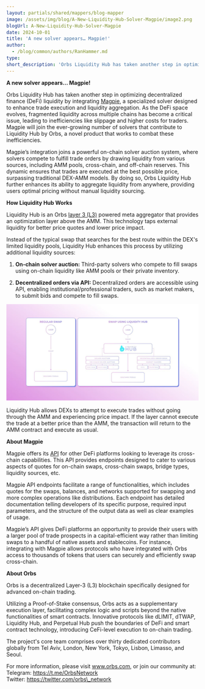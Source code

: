 ```yaml
---
layout: partials/shared/mappers/blog-mapper
image: /assets/img/blog/A-New-Liquidity-Hub-Solver-Magpie/image2.png
blogUrl: A-New-Liquidity-Hub-Solver-Magpie
date: 2024-10-01
title: 'A new solver appears… Magpie!'
author:
  - /blog/common/authors/RanHammer.md
type:
short_description: 'Orbs Liquidity Hub has taken another step in optimizing decentralized finance (DeFi) liquidity by integrating Magpie.'
---
```


**A new solver appears… Magpie\!**

Orbs Liquidity Hub has taken another step in optimizing decentralized finance (DeFi) liquidity by integrating [Magpie](https://www.magpiefi.xyz/), a specialized solver designed to enhance trade execution and liquidity aggregation. As the DeFi space evolves, fragmented liquidity across multiple chains has become a critical issue, leading to inefficiencies like slippage and higher costs for traders. Magpie will join the ever-growing number of solvers that contribute to Liquidity Hub by Orbs, a novel product that works to combat these inefficiencies.

Magpie’s integration joins a powerful on-chain solver auction system, where solvers compete to fulfill trade orders by drawing liquidity from various sources, including AMM pools, cross-chain, and off-chain reserves. This dynamic ensures that trades are executed at the best possible price, surpassing traditional DEX-AMM models. By doing so, Orbs Liquidity Hub further enhances its ability to aggregate liquidity from anywhere, providing users optimal pricing without manual liquidity sourcing​.

**How Liquidity Hub Works**

Liquidity Hub is an Orbs [layer 3 (L3)](https://www.coingecko.com/learn/what-are-layer-3s-crypto) powered meta aggregator that provides an optimization layer above the AMM. This technology taps external liquidity for better price quotes and lower price impact.

Instead of the typical swap that searches for the best route within the DEX's limited liquidity pools, Liquidity Hub enhances this process by utilizing additional liquidity sources:

1. **On-chain solver auction:** Third-party solvers who compete to fill swaps using on-chain liquidity like AMM pools or their private inventory.

2. **Decentralized orders via API:** Decentralized orders are accessible using API, enabling institutional/professional traders, such as market makers, to submit bids and compete to fill swaps.

![liquidityhub](/assets/img/blog/A-New-Liquidity-Hub-Solver-Magpie/image1.jpg)

Liquidity Hub allows DEXs to attempt to execute trades without going through the AMM and experiencing price impact. If the layer cannot execute the trade at a better price than the AMM, the transaction will return to the AMM contract and execute as usual.

**About Magpie**

Magpie offers its [API](https://docs.magpiefi.xyz/magpie-protocol/developers/api-reference) for other DeFi platforms looking to leverage its cross-chain capabilities. This API provides endpoints designed to cater to various aspects of quotes for on-chain swaps, cross-chain swaps, bridge types, liquidity sources, etc.

Magpie API endpoints facilitate a range of functionalities, which includes quotes for the swaps, balances, and networks supported for swapping and more complex operations like distributions. Each endpoint has detailed documentation telling developers of its specific purpose, required input parameters, and the structure of the output data as well as clear examples of usage.

Magpie’s API gives DeFi platforms an opportunity to provide their users with a larger pool of trade prospects in a capital-efficient way rather than limiting swaps to a handful of native assets and stablecoins. For instance, integrating with Magpie allows protocols who have integrated with Orbs access to thousands of tokens that users can securely and efficiently swap cross-chain.

**About Orbs**

Orbs is a decentralized Layer-3 (L3) blockchain specifically designed for advanced on-chain trading.

Utilizing a Proof-of-Stake consensus, Orbs acts as a supplementary execution layer, facilitating complex logic and scripts beyond the native functionalities of smart contracts. Innovative protocols like dLIMIT, dTWAP, Liquidity Hub, and Perpetual Hub push the boundaries of DeFi and smart contract technology, introducing CeFi-level execution to on-chain trading.

The project's core team comprises over thirty dedicated contributors globally from Tel Aviv, London, New York, Tokyo, Lisbon, Limasso, and Seoul.

For more information, please visit www.orbs.com, or join our community at:  
Telegram: https://t.me/OrbsNetwork  
Twitter: https://twitter.com/orbs\_network
